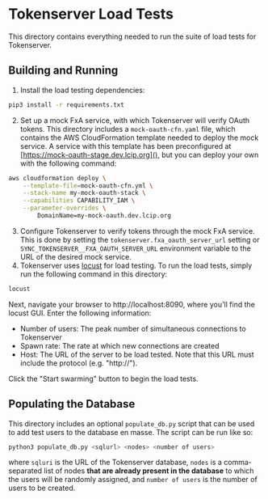 # Tokenserver Load Tests

This directory contains everything needed to run the suite of load tests for Tokenserver.

## Building and Running
1. Install the load testing dependencies:
```sh
pip3 install -r requirements.txt
```
2. Set up a mock FxA service, with which Tokenserver will verify OAuth tokens. This directory includes a `mock-oauth-cfn.yaml` file, which contains the AWS CloudFormation template needed to deploy the mock service. A service with this template has been preconfigured at [https://mock-oauth-stage.dev.lcip.org](), but you can deploy your own with the following command:
```sh
aws cloudformation deploy \
    --template-file=mock-oauth-cfn.yml \
    --stack-name my-mock-oauth-stack \
    --capabilities CAPABILITY_IAM \
    --parameter-overrides \
        DomainName=my-mock-oauth.dev.lcip.org
```
3. Configure Tokenserver to verify tokens through the mock FxA service. This is done by setting the `tokenserver.fxa_oauth_server_url` setting or `SYNC_TOKENSERVER__FXA_OAUTH_SERVER_URL` environment variable to the URL of the desired mock service.
4. Tokenserver uses [locust](https://locust.io/) for load testing. To run the load tests, simply run the following command in this directory:
```sh
locust
```
Next, navigate your browser to http://localhost:8090, where you'll find the locust GUI. Enter the following information:
* Number of users: The peak number of simultaneous connections to Tokenserver
* Spawn rate: The rate at which new connections are created
* Host: The URL of the server to be load tested. Note that this URL must include the protocol (e.g. "http://").

Click the "Start swarming" button to begin the load tests.

## Populating the Database
This directory includes an optional `populate_db.py` script that can be used to add test users to the database en masse. The script can be run like so:
```sh
python3 populate_db.py <sqlurl> <nodes> <number of users>
```
where `sqluri` is the URL of the Tokenserver database, `nodes` is a comma-separated list of nodes **that are already present in the database** to which the users will be randomly assigned, and `number of users` is the number of users to be created. 
